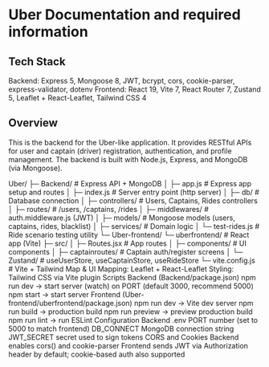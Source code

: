 # Uber Documentation and required information 
## Tech Stack
Backend: Express 5, Mongoose 8, JWT, bcrypt, cors, cookie-parser, express-validator, dotenv
Frontend: React 19, Vite 7, React Router 7, Zustand 5, Leaflet + React-Leaflet, Tailwind CSS 4

## Overview
This is the backend for the Uber-like application. It provides RESTful APIs for user and captain (driver) registration, authentication, and profile management. The backend is built with Node.js, Express, and MongoDB (via Mongoose).

Uber/
├─ Backend/                 # Express API + MongoDB
│  ├─ app.js                # Express app setup and routes
│  ├─ index.js              # Server entry point (http server)
│  ├─ db/                   # Database connection
│  ├─ controllers/          # Users, Captains, Rides controllers
│  ├─ routes/               # /users, /captains, /rides
│  ├─ middlewares/          # auth.middleware.js (JWT)
│  ├─ models/               # Mongoose models (users, captains, rides, blacklist)
│  ├─ services/             # Domain logic
│  └─ test-rides.js         # Ride scenario testing utility
└─ Uber-frontend/
   └─ uberfrontend/         # React app (Vite)
      ├─ src/
      │  ├─ Routes.jsx      # App routes
      │  ├─ components/     # UI components
      │  ├─ captainroutes/  # Captain auth/register screens
      │  └─ Zustand/        # useUserStore, useCaptainStore, useRideStore
      └─ vite.config.js     # Vite + Tailwind
Map & UI
Mapping: Leaflet + React-Leaflet
Styling: Tailwind CSS via Vite plugin
Scripts
Backend (Backend/package.json)
npm run dev → start server (watch) on PORT (default 3000, recommend 5000)
npm start → start server
Frontend (Uber-frontend/uberfrontend/package.json)
npm run dev → Vite dev server
npm run build → production build
npm run preview → preview production build
npm run lint → run ESLint
Configuration
Backend .env
PORT number (set to 5000 to match frontend)
DB_CONNECT MongoDB connection string
JWT_SECRET secret used to sign tokens
CORS and Cookies
Backend enables cors() and cookie-parser
Frontend sends JWT via Authorization header by default; cookie-based auth also supported
